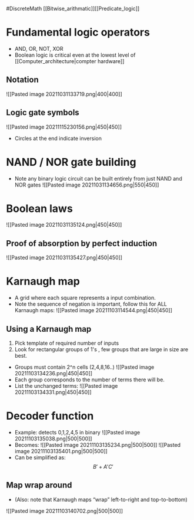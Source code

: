 #DiscreteMath  [[Bitwise_arithmatic]][[Predicate_logic]]
# Fundamental logic operators
- AND, OR, NOT, XOR
- Boolean logic is critical even at the lowest level of [[Computer_architecture|compter hardware]]
## Notation
![[Pasted image 20211031133719.png|400|400]]
## Logic gate symbols
![[Pasted image 20211115230156.png|450|450]]
- Circles at the end indicate inversion

# NAND  / NOR gate building
- Note any binary logic circuit can be built entirely from just NAND and NOR gates
![[Pasted image 20211031134656.png|550|450]]
# Boolean laws
![[Pasted image 20211031135124.png|450|450]]

## Proof of absorption by perfect induction
![[Pasted image 20211031135427.png|450|450]]

# Karnaugh map
- A grid where each square represents a input combination.
- Note the sequence of negation is important, follow this for ALL Karnaugh maps:
![[Pasted image 20211103114544.png|450|450]]
## Using a Karnaugh map
1. Pick template of required number of inputs
2. Look for rectangular groups of 1's , few groups that are large in size are best.
- Groups must contain 2^n cells (2,4,8,16..)
![[Pasted image 20211103134236.png|450|450]]
- Each group corresponds to the number of terms there will be.
- List the unchanged terms:
![[Pasted image 20211103134331.png|450|450]]
# Decoder function
- Example: detects 0,1,2,4,5 in binary
![[Pasted image 20211103135038.png|500|500]]
- Becomes:
![[Pasted image 20211103135234.png|500|500]]
![[Pasted image 20211103135401.png|500|500]]
- Can be simplified as:
$$ B' + A'C'$$
## Map wrap around
- (Also: note that Karnaugh maps “wrap” left-to-right and top-to-bottom)

![[Pasted image 20211103140702.png|500|500]]
